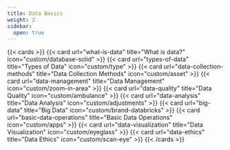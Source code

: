 ```yaml
---
title: Data Basics
weight: 2
sidebar:
  open: true
---
```




{{< cards >}}
  {{< card url="what-is-data" title="What is data?" icon="custom/database-solid" >}}
  {{< card url="types-of-data" title="Types of Data" icon="custom/type" >}}
  {{< card url="data-collection-methods" title="Data Collection Methods" icon="custom/asset" >}}
  {{< card url="data-management" title="Data Management" icon="custom/zoom-in-area" >}}
  {{< card url="data-quality" title="Data Quality" icon="custom/ambulance" >}}
  {{< card url="data-analysis" title="Data Analysis" icon="custom/adjustments" >}}
  {{< card url="big-data" title="Big Data" icon="custom/brand-databricks" >}}
  {{< card url="basic-data-operations" title="Basic Data Operations" icon="custom/apps" >}}
  {{< card url="data-visualization" title="Data Visualization" icon="custom/eyeglass" >}}
  {{< card url="data-ethics" title="Data Ethics" icon="custom/scan-eye" >}}
{{< /cards >}}